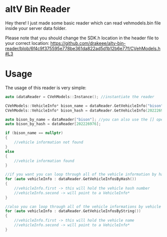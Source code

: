# altV Bin Reader

Hey there! I just made some basic reader which can read vehmodels.bin file inside your server data folder.

Please note that you should change the SDK.h location in the header file to your correct location:
https://github.com/drakeee/altv-bin-reader/blob/6f4c9f375595e778be361da822ad5d1b12b6e77f/CVehModels.h#L3

# Usage

The usage of this reader is very simple:
```cpp
auto &dataReader = CVehModels::Instance(); //instantiate the reader

CVehModels::VehicleInfo* bison_name = dataReader.GetVehicleInfo("bison"); //you can get vehicle informations by name
CVehModels::VehicleInfo* bison_hash = dataReader.GetVehicleInfo(202226976); //also you can get vehicle informations by hash

auto bison_by_name = dataReader["bison"]; //you can also use the [] operator for both cases as well
auto bison_by_hash = dataReader[202226976];

if (bison_name == nullptr)
{
	//vehicle information not found
}
else
{
	//vehicle information found
}

//if you want you can loop through all of the vehicle information by hashes
for (auto vehicleInfo : dataReader.GetVehicleInfosByHash())
{
	//vehicleInfo.first -> this will hold the vehicle hash number
	//vehicleInfo.second -> will point to a VehicleInfo*
}

//also you can loop through all of the vehicle informations by vehicle names
for (auto vehicleInfo : dataReader.GetVehicleInfosByString())
{
	//vehicleInfo.first -> this will hold the vehicle name
	//vehicleInfo.second -> will point to a VehicleInfo*
}
```
